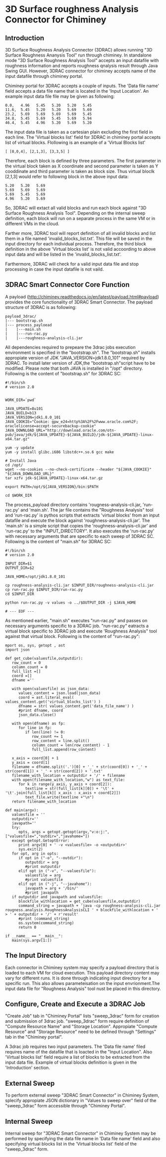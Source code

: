 3D Surface roughness Analysis Connector for Chiminey
====================================================

Introduction
------------
3D Surface Roughness Analysis Connector (3DRAC) allows running "3D Surface Roughness Ananysis Tool" run through chiminey. In standalone mode "3D Surface Roughness Analysis Tool" accepts an input datafile with roughness information and reports roughness qnalysis result through Java Swing GUI. However, 3DRAC connector for chiminey accepts name of the input datafile through chiminey portal.  

Chiminey portal for 3DRAC accepts a couple of inputs. The 'Data file name' field accepts a data file name that is located in the 'Input Location'. An example input data file file may be given as following:
```
0.0,   4.96   5.45   5.20   5.20   5.45
11.6,  5.45   5.20   5.20   5.69   5.69
23.2,  5.69   5.69   5.69   5.69   5.45
34.8,  5.45   5.69   5.45   5.69   5.94
46.4,  5.45   4.96   5.20   5.69   5.20
```
The input data file is taken as a cartesian plain excluding the first field in each line. The 'Virtual blocks list' field for 3DRAC in chiminey portal accepts list of virtual blocks. Flollowing is an example of a 'Virtual Blocks list' 
```
[ [0,0,4], [2,1,3], [3,3,5] ] 

```
Therefore, each block is defined by three parameters. The first parameter in the virtual block taken as X coordinate and second parameter is taken as Y cooddinate and third parameter is taken as block size. Thus virtual bloclk [2,1,3] would refer to following block in the above input data:
```
5.20   5.20   5.69
5.69   5.69   5.69
5.69   5.45   5.69
4.96   5.20   5.69
```
So, 3DRAC will extact all valid blocks and run each block against "3D Surface Roughness Analysis Tool". Depending on the internal sweep definition, each block will run on a separate process in the same VM or in different VMs in the cloud.

Farther more, 3DRAC tool will report definition of all invalid blocks and list them in a file named 'invalid_blocks_list.txt'. This file will be saved in the input directory for each individual process. Therefore, the third block definition in the above 'Virtual blocks list' is not valid accoording to above input data and will be listed in the 'invalid_blocks_list.txt'.

Farthermore, 3DRAC will check for a valid input data file and stop processing in case the input datafile is not vaild. 

3DRAC Smart Connector Core Function
-----------------------------------
A payload (http://chiminey.readthedocs.io/en/latest/payload.html#payload) provides the core functionality of 3DRAC Smart Connector. The payload structure of 3DRAC is as following:

```
payload_3drac/
|--- bootstrap.sh
|--- process_payloead
|    |---main.sh
|    |---run-rac.py
|    |---roughness-analysis-cli.jar
```
All dependencies required to prepeare the 3drac jobs execution environment is specified in the "bootstrap.sh". The "bootstrap.sh" installs appropiate version of JDK "JAVA_VERSION=jdk1.8.0_101" required by 3DRAC. To install later version of JDK,the "bootstrap.sh"script have to be modified. Please note that both JAVA is installed in "/opt" directory. Following is the content of "bootstrap.sh" for 3DRAC SC:    

```
#!/bin/sh
# version 2.0


WORK_DIR=`pwd`

JAVA_UPDATE=8u101
JAVA_BUILD=b13
JAVA_VERSION=jdk1.8.0_101
JAVA_COOKIE="Cookie: gpw_e24=http%3A%2F%2Fwww.oracle.com%2F; oraclelicense=accept-securebackup-cookie"
JAVA_DOWNLOAD_URL="http://download.oracle.com/otn-pub/java/jdk/${JAVA_UPDATE}-${JAVA_BUILD}/jdk-${JAVA_UPDATE}-linux-x64.tar.gz"

yum -y update
yum -y install glibc.i686 libstdc++.so.6 gcc make

# Install Java
cd /opt/
wget --no-cookies --no-check-certificate --header "${JAVA_COOKIE}" "${JAVA_DOWNLOAD_URL}"
tar xzfv jdk-${JAVA_UPDATE}-linux-x64.tar.gz

export PATH=/opt/${JAVA_VERSION}/bin:$PATH

cd $WORK_DIR
```
The process_payload directory contains 'rougness-analysis-cli.jar, 'run-rac.py' and 'main.sh'. The jar file contains the "Roughness Analysis" tool and 'run-rac.py' is pythos scripts that extracts 'virtual blocks' from an input datafile and execute the block against 'roughness-analysis-cli.jar'. The 'main.sh' is a simple script that copies the 'roughness-analysis-cli.jar' and 'run-rac.py' to the "INPUT_DIRECTORY". It also executes the 'run-rac.py' with necessary arguments that are specific to each sweep of 3DRAC SC. Following is the content of "main.sh" for 3DRAC SC:

```
#!/bin/sh
# version 2.0

INPUT_DIR=$1
OUTPUT_DIR=$2

JAVA_HOME=/opt/jdk1.8.0_101

cp roughness-analysis-cli.jar $INPUT_DIR/roughness-analysis-cli.jar
cp run-rac.py $INPUT_DIR/run-rac.py
cd $INPUT_DIR

python run-rac.py -v values -o ../$OUTPUT_DIR -j $JAVA_HOME

# --- EOF ---
```
As mentioned earlier, "main.sh" executes "run-rac.py" and passes on necessary arguments specific to a 3DRAC job. "run-rac.py" eatracts a virtual block specific to 3DRAC job and execute 'Roughness Analysis" tool against that virtual block. Following is the content of "run-rac.py":

```
mport os, sys, getopt , ast
import json

def get_cube(valuesfile,outputdir):
   row_count = 0
   column_count = 0
   full_list =[]
   coord =[] 
   dfname =''
   
   with open(valuesfile) as json_data:
      values_content = json.load(json_data)
      coord = ast.literal_eval( values_content.get('virtual_blocks_list') ) 
      dfname = str( values_content.get('data_file_name') ) 
      #print dfname, coord 
      json_data.close()
  
   with open(dfname) as fp:
      for line in fp:
         if len(line) != 0:
            row_count += 1
            row_content = line.split()
            column_count = len(row_content) - 1
            full_list.append(row_content)
  
   x_axis = coord[0] + 1
   y_axis = coord[1]
   filename = dfname.split('.')[0] + '_' + str(coord[0]) + '_' + str(coord[1]) + '_' + str(coord[2]) + '.txt'
   filename_with_location = outputdir + '/' + filename
   with open(filename_with_location,"w") as text_file:
      for k in range(y_axis, y_axis + coord[2]):
         textline = str(full_list[k][0]) + '\t' + '\t'.join(full_list[k][ x_axis : x_axis + coord[2]]) 
         text_file.write(textline +"\n")
   return filename_with_location

def main(argv):
   valuesfile = ''
   outputdir=''
   javapath=''
   try:
      opts, args = getopt.getopt(argv,"v:o:j:",["valuesfile=","outdir=","javahome="])
   except getopt.GetoptError:
      print argv[0] + ' -v <valuesfile> -o <outputdir>'
      sys.exit(2)
   for opt, arg in opts:
      if opt in ("-o", "--outdir"):
         outputdir = arg
         #print outputdir
      elif opt in ("-v", "--valuesfile"):
         valuesfile = arg
         #print valuesfile
      elif opt in ("-j", "--javahome"):
         javapath = arg + '/bin/'
         #print javapath
   if outputdir and javapath and valuesfile:
      blockfile_withlocation = get_cube(valuesfile,outputdir)
      command_string = javapath + 'java -cp roughness-analysis-cli.jar rougness.analysis.RoughnessAnalysisCLI ' + blockfile_withlocation + ' > ' + outputdir + '/' + r'result'
      #print (command_string)
      os.system(command_string)
      return 0
   
if __name__ == "__main__":
   main(sys.argv[1:])
```

The Input Directory
-------------------
Each connector in Chiminey system may specify a payload directory that is loaded to each VM for cloud execution. This payload directory content may vary for different runs. It is done through indicating input directory for a specific run. This also allows parameteisation on the input envrionment.The input data file for "Roughness Analysis" tool nust be placed in this directory. 

Configure, Create and Execute a 3DRAC Job
------------------------------------------
"Create Job" tab in "Chiminey Portal" lists "sweep_3drac" form for creation and submission of 3drac job. "sweep_3drac" form require definition of "Compute Resource Name" and "Storage Location". Appropiate "Compute Resource" and "Storage Resource" need to be defined  through "Settings" tab in the "Chiminey portal".

A 3drac job requires two input parameters. The 'Data file name' filed requires name of the datafile that is loacted in the "Input Location". Also 'Virtual blocks list' field require a list of blocks to be extracted from the input data file. Example of virtual blocks definition is given in the 'Introduction' section.

External Sweep
--------------
To perform external sweep "3DRAC Smart Connector" in Chiminey System, splecify appropiate JSON dictionary in "Values to sweep over" field of the "sweep_3drac" form accessible through "Chiminey Portal". 

Internal Sweep
--------------
Internal sweep for "3DRAC Smart Connector" in Chiminey System may be performed by specifying the data file name in 'Data file name' field and also specifying virtual blocks list in the 'Virtual blocks list' field of the "sweep_3drac" form. 
